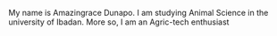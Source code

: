 My name is Amazingrace Dunapo. I am studying Animal Science in the university of Ibadan.
More so, I am an Agric-tech enthusiast
